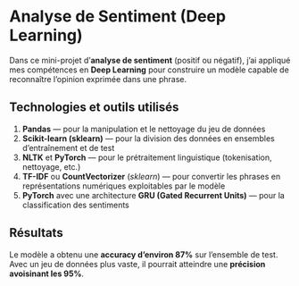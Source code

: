 # Analyse de Sentiment (Deep Learning)

Dans ce mini-projet d’**analyse de sentiment** (positif ou négatif), j’ai appliqué mes compétences en **Deep Learning** pour construire un modèle capable de reconnaître l’opinion exprimée dans une phrase.

## Technologies et outils utilisés

1. **Pandas** — pour la manipulation et le nettoyage du jeu de données
2. **Scikit-learn (sklearn)** — pour la division des données en ensembles d’entraînement et de test
3. **NLTK** et **PyTorch** — pour le prétraitement linguistique (tokenisation, nettoyage, etc.)
4. **TF-IDF** ou **CountVectorizer** (*sklearn*) — pour convertir les phrases en représentations numériques exploitables par le modèle
5. **PyTorch** avec une architecture **GRU (Gated Recurrent Units)** — pour la classification des sentiments

## Résultats

Le modèle a obtenu une **accuracy d’environ 87%** sur l’ensemble de test.
Avec un jeu de données plus vaste, il pourrait atteindre une **précision avoisinant les 95%**.
